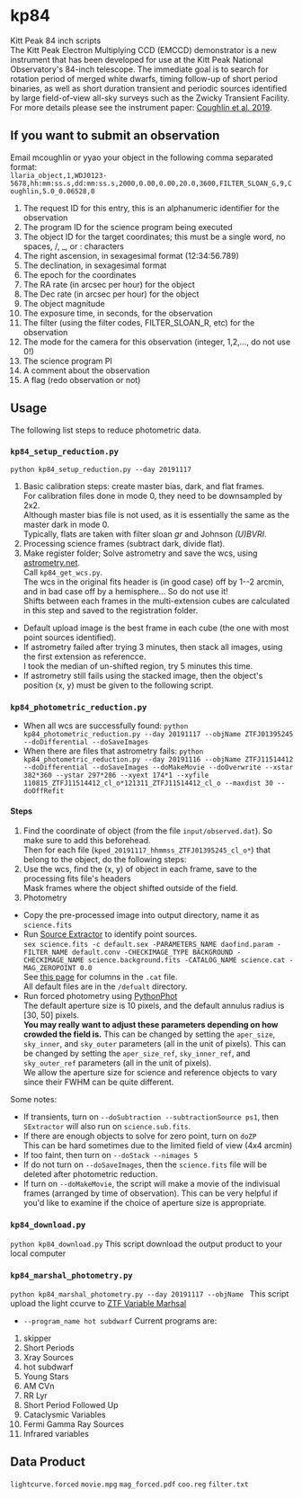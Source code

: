 # kp84
Kitt Peak 84 inch scripts</br>
The Kitt Peak Electron Multiplying CCD (EMCCD) demonstrator is a new instrument that has been developed for use at the Kitt Peak National Observatory's 84-inch telescope. The immediate goal is to search for rotation period of merged white dwarfs, timing follow-up of short period binaries, as well as short duration transient and periodic sources identified by large field-of-view all-sky surveys such as the Zwicky Transient Facility. For more details please see the instrument paper: [Coughlin et al. 2019](https://arxiv.org/abs/1901.04625).

## If you want to submit an observation
Email mcoughlin or yyao your object in the following comma separated format:<br>
`llaria_object,1,WDJ0123-5678,hh:mm:ss.s,dd:mm:ss.s,2000,0.00,0.00,20.0,3600,FILTER_SLOAN_G,9,Coughlin,5.0_0.06528,0`<br>
1. The request ID for this entry, this is an alphanumeric identifier for the observation
2. The program ID for the science program being executed
3. The object ID for the target coordinates; this must be a single word, no spaces, /, _, or : characters
3. The right ascension, in sexagesimal format (12:34:56.789)
4. The declination, in sexagesimal format
5. The epoch for the coordinates
6. The RA rate (in arcsec per hour) for the object
7. The Dec rate (in arcsec per hour) for the object
8. The object magnitude
9. The exposure time, in seconds, for the observation
10. The filter (using the filter codes, FILTER_SLOAN_R, etc) for the observation
11. The mode for the camera for this observation (integer, 1,2,…, do not use 0!)
12. The science program PI
13. A comment about the observation
14. A flag (redo observation or not)

## Usage
The following list steps to reduce photometric data.

### `kp84_setup_reduction.py`
`python kp84_setup_reduction.py --day 20191117`
1. Basic calibration steps: create master bias, dark, and flat frames.<br>
For calibration files done in mode 0, they need to be downsampled by 2x2.<br>
Although master bias file is not used, as it is essentially the same as the master dark in mode 0.<br>
Typically, flats are taken with filter sloan _gr_ and Johnson _(U)BVRI_.
2. Processing science frames (subtract dark, divide flat).
3. Make register folder; Solve astrometry and save the wcs, using [astrometry.net](http://astrometry.net/).<br>
Call `kp84_get_wcs.py`.<br>
The wcs in the original fits header is (in good case) off by 1--2 arcmin, and in bad case off by a hemisphere... So do not use it!<br>
Shifts between each frames in the multi-extension cubes are calculated in this step and saved to the registration folder.
- Default upload image is the best frame in each cube (the one with most point sources identified). <br>
- If astrometry failed after trying 3 minutes, then stack all images, using the first extension as referencce.<br>
I took the median of un-shifted region, try 5 minutes this time.
- If astrometry still fails using the stacked image, then the object's position (x, y) must be given to the following script.

### `kp84_photometric_reduction.py`
- When all wcs are successfully found:
`python kp84_photometric_reduction.py --day 20191117 --objName ZTFJ01395245 --doDifferential --doSaveImages`
- When there are files that astrometry fails:
`python kp84_photometric_reduction.py --day 20191116 --objName ZTFJ11514412 --doDifferential --doSaveImages --doMakeMovie --doOverwrite --xstar 382*360 --ystar 297*286 --xyext 174*1 --xyfile 110815_ZTFJ11514412_cl_o*121311_ZTFJ11514412_cl_o --maxdist 30 --doOffRefit`

#### Steps
1. Find the coordinate of object (from the file `input/observed.dat`). So make sure to add this beforehead.<br>
Then for each file (`kped_20191117_hhmmss_ZTFJ01395245_cl_o*`) that belong to the object, do the following steps:
2. Use the wcs, find the (x, y) of object in each frame, save to the processing fits file's headers<br>
Mask frames where the object shifted outside of the field.
3. Photometry
- Copy the pre-processed image into output directory, name it as `science.fits`
- Run [Source Extractor](https://www.astromatic.net/software/sextractor) to identify point sources. <br>
`sex science.fits -c default.sex -PARAMETERS_NAME daofind.param -FILTER_NAME default.conv -CHECKIMAGE_TYPE BACKGROUND -CHECKIMAGE_NAME science.background.fits -CATALOG_NAME science.cat -MAG_ZEROPOINT 0.0`</br>
See [this page](https://sextractor.readthedocs.io/en/latest/Param.html) for columns in the `.cat` file.<br>
All default files are in the `/defualt` directory. 
- Run forced photometry using [PythonPhot](https://github.com/djones1040/PythonPhot/blob/master/PythonPhot/aper.py)<br>
The default aperture size is 10 pixels, and the default annulus radius is [30, 50] pixels. <br>
**You may really want to adjust these parameters depending on how crowded the field is.** 
This can be changed by setting the `aper_size`, `sky_inner`, and `sky_outer` parameters (all in the unit of pixels).
This can be changed by setting the `aper_size_ref`, `sky_inner_ref`, and `sky_outer_ref` parameters (all in the unit of pixels).<br>
We allow the aperture size for science and reference objects to vary since their FWHM can be quite different.

Some notes:
- If transients, turn on `--doSubtraction --subtractionSource ps1`, then `SExtractor` will also run on `science.sub.fits`.
- If there are enough objects to solve for zero point, turn on `doZP`<br>
This can be hard sometimes due to the limited field of view (4x4 arcmin)
- If too faint, then turn on `--doStack --nimages 5`
- If do not turn on `--doSaveImages`, then the `science.fits` file will be deleted after photometric reduction.
- If turn on `--doMakeMovie`, the script will make a movie of the indivisual frames (arranged by time of observation). 
This can be very helpful if you'd like to examine if the choice of aperture size is appropriate.

### `kp84_download.py`
`python kp84_download.py`
This script download the output product to your local computer

### `kp84_marshal_photometry.py`
`python kp84_marshal_photometry.py --day 20191117 --objName `
This script upload the light ccurve to [ZTF Variable Marhsal](https://github.com/dmitryduev/ztf-variable-marshal)

- `--program_name hot subdwarf`
Current programs are: 
1. skipper
2. Short Periods
3. Xray Sources
4. hot subdwarf
5. Young Stars
6.  AM CVn
7. RR Lyr
8. Short Period Followed Up
9. Cataclysmic Variables
10. Fermi Gamma Ray Sources
11. Infrared variables

## Data Product
`lightcurve.forced`
`movie.mpg`
`mag_forced.pdf`
`coo.reg`
`filter.txt`

